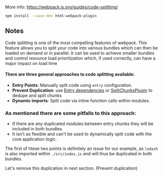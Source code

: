 More info: https://webpack.js.org/guides/code-splitting/

```bash
npm install --save-dev html-webpack-plugin
```

## Notes
Code splitting is one of the most compelling features of webpack. This feature allows you to split your
code into various bundles which can then be loaded on demand or in parallel. It can be used to achieve smaller
bundles and control resource load prioritization which, if used correctly, can have a major impact on load time

#### There are three general approaches to code splitting available:
- **Entry Points**: Manually split code using `entry` configuration.
- **Prevent Duplication**: use [Entry dependencies](https://webpack.js.org/configuration/entry-context/#dependencies) or [SplitChunksPlugin](https://webpack.js.org/plugins/split-chunks-plugin/)
to dedupe and split chunks
- **Dynamic imports**: Split code via inline function calls within modules.

### As mentioned there are some pitfalls to this approach:
- If there are any duplicated modules between entry chunks they will be included in both bundles.
- It isn't as flexible and can't be used to dynamically split code with the core application logic.

The first of htese two points is definitely an issue for our example, as `lodash` is also imported within `./src/index.js`
and will thus be duplicated in both bundles. 

Let's remove this duplication in next section. (Prevent duplication)
